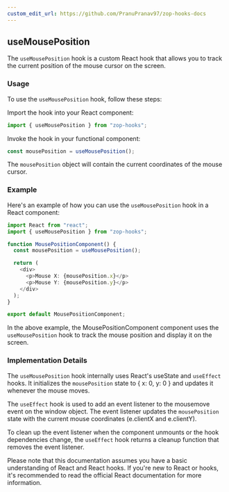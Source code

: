 ```yaml
---
custom_edit_url: https://github.com/PranuPranav97/zop-hooks-docs
---
```


## useMousePosition

The `useMousePosition` hook is a custom React hook that allows you to track the current position of the mouse cursor on the screen.

### Usage

To use the `useMousePosition` hook, follow these steps:

Import the hook into your React component:

```typescript
import { useMousePosition } from "zop-hooks";
```

Invoke the hook in your functional component:

```typescript
const mousePosition = useMousePosition();
```

The `mousePosition` object will contain the current coordinates of the mouse cursor.

### Example

Here's an example of how you can use the `useMousePosition` hook in a React component:

```typescript
import React from "react";
import { useMousePosition } from "zop-hooks";

function MousePositionComponent() {
  const mousePosition = useMousePosition();

  return (
    <div>
      <p>Mouse X: {mousePosition.x}</p>
      <p>Mouse Y: {mousePosition.y}</p>
    </div>
  );
}

export default MousePositionComponent;
```

In the above example, the MousePositionComponent component uses the `useMousePosition` hook to track the mouse position and display it on the screen.

### Implementation Details

The `useMousePosition` hook internally uses React's useState and `useEffect` hooks. It initializes the `mousePosition` state to { x: 0, y: 0 } and updates it whenever the mouse moves.

The `useEffect` hook is used to add an event listener to the mousemove event on the window object. The event listener updates the `mousePosition` state with the current mouse coordinates (e.clientX and e.clientY).

To clean up the event listener when the component unmounts or the hook dependencies change, the `useEffect` hook returns a cleanup function that removes the event listener.

Please note that this documentation assumes you have a basic understanding of React and React hooks. If you're new to React or hooks, it's recommended to read the official React documentation for more information.
